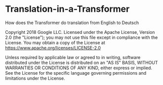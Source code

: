 # Translation-in-a-Transformer
How does the Transformer do translation from English to Deutsch

Copyright 2018 Google LLC.
Licensed under the Apache License, Version 2.0 (the "License");
you may not use this file except in compliance with the License.
You may obtain a copy of the License at
https://www.apache.org/licenses/LICENSE-2.0

Unless required by applicable law or agreed to in writing, software
distributed under the License is distributed on an "AS IS" BASIS,
WITHOUT WARRANTIES OR CONDITIONS OF ANY KIND, either express or implied.
See the License for the specific language governing permissions and
limitations under the License.
